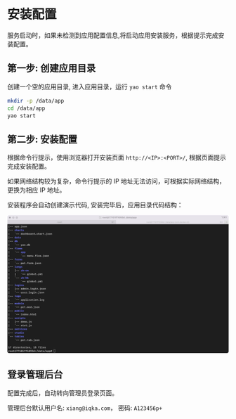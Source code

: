 # 安装配置

服务启动时，如果未检测到应用配置信息,将启动应用安装服务，根据提示完成安装配置。

## 第一步: 创建应用目录

创建一个空的应用目录, 进入应用目录，运行 `yao start` 命令

```bash
mkdir -p /data/app
cd /data/app
yao start
```

## 第二步: 安装配置

根据命令行提示，使用浏览器打开安装页面 `http://<IP>:<PORT>/`, 根据页面提示完成安装配置。

如果网络结构较为复杂，命令行提示的 IP 地址无法访问，可根据实际网络结构，更换为相应 IP 地址。

安装程序会自动创建演示代码, 安装完毕后，应用目录代码结构：

![目录结构](./assets/yao-setup-tree.jpg)

## 登录管理后台

配置完成后，自动转向管理员登录页面。

管理后台默认用户名: `xiang@iqka.com`， 密码: `A123456p+`
